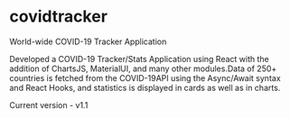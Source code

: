 # covidtracker
World-wide COVID-19 Tracker Application

Developed a COVID-19 Tracker/Stats Application using React with the addition of ChartsJS, MaterialUI, and many other modules.Data of 250+ countries is fetched from the COVID-19API using the Async/Await syntax and React Hooks, and statistics is displayed in cards as well as in charts.

Current version - v1.1
